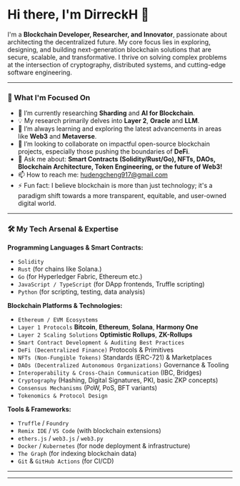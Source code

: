 # Hi there, I'm DirreckH 👋

I'm a **Blockchain Developer, Researcher, and Innovator**, passionate about architecting the decentralized future. My core focus lies in exploring, designing, and building next-generation blockchain solutions that are secure, scalable, and transformative. I thrive on solving complex problems at the intersection of cryptography, distributed systems, and cutting-edge software engineering.

---

### 🚀 What I'm Focused On

* 🔭 I’m currently researching **Sharding** and **AI for Blockchain**.
* 💡 My research primarily delves into **Layer 2**, **Oracle** and **LLM**.
* 🌱 I’m always learning and exploring the latest advancements in areas like **Web3** and **Metaverse**.
* 👯 I’m looking to collaborate on impactful open-source blockchain projects, especially those pushing the boundaries of **DeFi**.
* 💬 Ask me about: **Smart Contracts (Solidity/Rust/Go), NFTs, DAOs, Blockchain Architecture, Token Engineering, or the future of Web3!**
* 📫 How to reach me: hudengcheng917@gmail.com
* ⚡ Fun fact: I believe blockchain is more than just technology; it's a paradigm shift towards a more transparent, equitable, and user-owned digital world.

---

### 🛠️ My Tech Arsenal & Expertise

**Programming Languages & Smart Contracts:**
* `Solidity`
* `Rust` (for chains like Solana.)
* `Go` (for Hyperledger Fabric, Ethereum etc.)
* `JavaScript / TypeScript` (for DApp frontends, Truffle scripting)
* `Python` (for scripting, testing, data analysis)

**Blockchain Platforms & Technologies:**
* `Ethereum / EVM Ecosystems`
* `Layer 1 Protocols` **Bitcoin**, **Ethereum**, **Solana**, **Harmony One**
* `Layer 2 Scaling Solutions` **Optimistic Rollups**, **ZK-Rollups**
* `Smart Contract Development & Auditing Best Practices`
* `DeFi (Decentralized Finance)` Protocols & Primitives
* `NFTs (Non-Fungible Tokens)` Standards (ERC-721) & Marketplaces
* `DAOs (Decentralized Autonomous Organizations)` Governance & Tooling
* `Interoperability & Cross-Chain Communication` (IBC, Bridges)
* `Cryptography` (Hashing, Digital Signatures, PKI, basic ZKP concepts)
* `Consensus Mechanisms` (PoW, PoS, BFT variants)
* `Tokenomics & Protocol Design`

**Tools & Frameworks:**
* `Truffle` / `Foundry`
* `Remix IDE` / `VS Code` (with blockchain extensions)
* `ethers.js` / `web3.js` / `web3.py`
* `Docker` / `Kubernetes` (for node deployment & infrastructure)
* `The Graph` (for indexing blockchain data)
* `Git` & `GitHub Actions` (for CI/CD)

---

---
